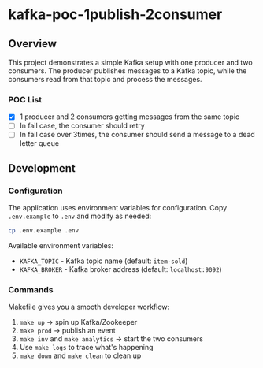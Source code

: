 # kafka-poc-1publish-2consumer

## Overview

This project demonstrates a simple Kafka setup with one producer and two consumers. The producer publishes messages to a Kafka topic, while the consumers read from that topic and process the messages.

### POC List

- [x] 1 producer and 2 consumers getting messages from the same topic
- [ ] In fail case, the consumer should retry
- [ ] In fail case over 3times, the consumer should send a message to a dead letter queue

## Development

### Configuration

The application uses environment variables for configuration. Copy `.env.example` to `.env` and modify as needed:

```bash
cp .env.example .env
```

Available environment variables:

- `KAFKA_TOPIC` - Kafka topic name (default: `item-sold`)
- `KAFKA_BROKER` - Kafka broker address (default: `localhost:9092`)

### Commands

Makefile gives you a smooth developer workflow:

1. `make up` → spin up Kafka/Zookeeper
2. `make prod` → publish an event
3. `make inv` and `make analytics` → start the two consumers
4. Use `make logs` to trace what's happening
5. `make down` and `make clean` to clean up
